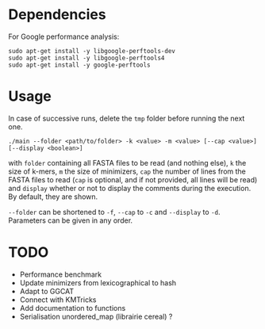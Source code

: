# Dependencies

For Google performance analysis:   
```
sudo apt-get install -y libgoogle-perftools-dev
sudo apt-get install -y libgoogle-perftools4
sudo apt-get install -y google-perftools 
```

# Usage

In case of successive runs, delete the `tmp` folder before running the next one.

```
./main --folder <path/to/folder> -k <value> -m <value> [--cap <value>] [--display <boolean>] 
```
with `folder` containing all FASTA files to be read (and nothing else), `k` the size of k-mers, `m` the size of minimizers, `cap` the number of lines from the FASTA files to read (`cap` is optional, and if not provided, all lines will be read) and `display` whether or not to display the comments during the execution. By default, they are shown.

 `--folder` can be shortened to `-f`, `--cap` to `-c` and `--display` to `-d`. Parameters can be given in any order.

# TODO

- Performance benchmark
- Update minimizers from lexicographical to hash
- Adapt to GGCAT
- Connect with KMTricks
- Add documentation to functions
- Serialisation unordered_map (librairie cereal) ?